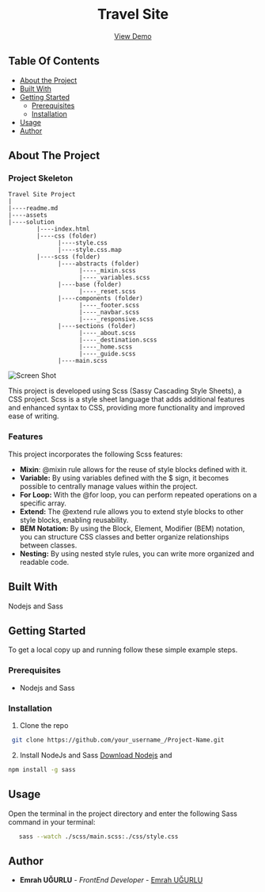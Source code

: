 <br/>
<p align="center">
  <h1 align="center">Travel Site</h1>

  <p align="center">
    <a href="https://travel-site-using-sass.vercel.app/">View Demo</a>
  </p>
</p>

## Table Of Contents

- [About the Project](#about-the-project)
- [Built With](#built-with)
- [Getting Started](#getting-started)
  - [Prerequisites](#prerequisites)
  - [Installation](#installation)
- [Usage](#usage)
- [Author](#author)

## About The Project

### Project Skeleton

```
Travel Site Project
|
|----readme.md
|----assets
|----solution
        |----index.html
        |----css (folder)
              |----style.css
              |----style.css.map
        |----scss (folder)
              |----abstracts (folder)
                    |----_mixin.scss
                    |----_variables.scss
              |----base (folder)
                    |----_reset.scss
              |----components (folder)
                    |----_footer.scss
                    |----_navbar.scss
                    |----_responsive.scss
              |----sections (folder)
                    |----_about.scss
                    |----_destination.scss
                    |----_home.scss
                    |----_guide.scss
              |----main.scss
```

![Screen Shot](Demo-Travel-Site-Using-SASS.gif)

This project is developed using Scss (Sassy Cascading Style Sheets), a CSS project. Scss is a style sheet language that adds additional features and enhanced syntax to CSS, providing more functionality and improved ease of writing.

### Features

This project incorporates the following Scss features:

- **Mixin**: @mixin rule allows for the reuse of style blocks defined with it.
- **Variable:** By using variables defined with the $ sign, it becomes possible to centrally manage values within the project.
- **For Loop:** With the @for loop, you can perform repeated operations on a specific array.
- **Extend:** The @extend rule allows you to extend style blocks to other style blocks, enabling reusability.
- **BEM Notation:** By using the Block, Element, Modifier (BEM) notation, you can structure CSS classes and better organize relationships between classes.
- **Nesting:** By using nested style rules, you can write more organized and readable code.

## Built With

Nodejs and Sass

## Getting Started

To get a local copy up and running follow these simple example steps.

### Prerequisites

- Nodejs and Sass

### Installation

1. Clone the repo

```sh
 git clone https://github.com/your_username_/Project-Name.git
```

2. Install NodeJs and Sass
   <a href="https://nodejs.org/en">Download Nodejs</a>
   and

```sh
npm install -g sass
```

## Usage

Open the terminal in the project directory and enter the following Sass command in your terminal:

```sh
   sass --watch ./scss/main.scss:./css/style.css
```

## Author

- **Emrah UĞURLU** - _FrontEnd Developer_ - [Emrah UĞURLU](https://github.com/emrahugurlu2003/)
